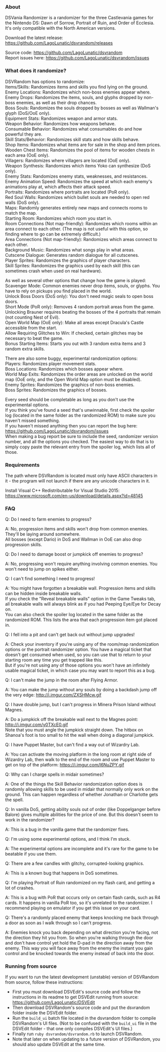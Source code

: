 
### About

DSVania Randomizer is a randomizer for the three Castlevania games for the Nintendo DS: Dawn of Sorrow, Portrait of Ruin, and Order of Ecclesia. It's only compatible with the North American versions.  

Download the latest release: https://github.com/LagoLunatic/dsvrandom/releases  

Source code: https://github.com/LagoLunatic/dsvrandom  
Report issues here: https://github.com/LagoLunatic/dsvrandom/issues  

### What does it randomize?

DSVRandom has options to randomize:  
Items/Skills: Randomizes items and skills you find lying on the ground.  
Enemy Locations: Randomizes which non-boss enemies appear where.  
Enemy Drops: Randomizes the items, souls, and glyphs dropped by non-boss enemies, as well as their drop chances.  
Boss Souls: Randomizes the souls dropped by bosses as well as Wallman's glyph (DoS/OoE only).  
Equipment Stats: Randomizes weapon and armor stats.  
Weapon Behavior: Randomizes how weapons behave.  
Consumable Behavior: Randomizes what consumables do and how powerful they are.  
Skill Stats/Behavior: Randomizes skill stats and how skills behave.  
Shop Items: Randomizes what items are for sale in the shop and item prices.  
Wooden Chest Items: Randomizes the pool of items for wooden chests in each area (OoE only).  
Villagers: Randomizes where villagers are located (OoE only).  
Weapon Synthesis: Randomizes which items Yoko can synthesize (DoS only).  
Enemy Stats: Randomizes enemy stats, weaknesses, and resistances.  
Enemy Animation Speed: Randomizes the speed at which each enemy's animations play at, which affects their attack speed.  
Portraits: Randomizes where portraits are located (PoR only).  
Red Soul Walls: Randomizes which bullet souls are needed to open red walls (DoS only).  
Maps: Randomly generates entirely new maps and connects rooms to match the map.  
Starting Room: Randomizes which room you start in.  
Room Connections (Not map-friendly): Randomizes which rooms within an area connect to each other. (The map is not useful with this option, so finding where to go can be extremely difficult.)  
Area Connections (Not map-friendly): Randomizes which areas connect to each other.  
Background Music: Randomizes what songs play in what areas.  
Cutscene Dialogue: Generates random dialogue for all cutscenes.  
Player Sprites: Randomizes the graphics of player characters.  
Skill Sprites: Randomizes the graphics used by each skill (this can sometimes crash when used on real hardware).  

As well as several other options that change how the game is played:  
Scavenger Mode: Common enemies never drop items, souls, or glyphs. You have to rely on pickups you find placed in the world.  
Unlock Boss Doors (DoS only): You don't need magic seals to open boss doors.  
Short Mode (PoR only): Removes 4 random portrait areas from the game. Unlocking Brauner requires beating the bosses of the 4 portraits that remain (not counting Nest of Evil).  
Open World Map (OoE only): Make all areas except Dracula's Castle accessible from the start.  
Allow Requiring Glitches to Win: If checked, certain glitches may be necessary to beat the game.  
Bonus Starting Items: Starts you out with 3 random extra items and 3 random extra skills.  

There are also some buggy, experimental randomization options:  
Players: Randomizes player movement stats.  
Boss Locations: Randomizes which bosses appear where.  
World Map Exits: Randomizes the order areas are unlocked on the world map (OoE only, and the Open World Map option must be disabled).  
Enemy Sprites: Randomizes the graphics of non-boss enemies.  
Boss Sprites: Randomizes the graphics of bosses.  

Every seed should be completable as long as you don't use the experimental options.  
If you think you've found a seed that's unwinnable, first check the spoiler log (located in the same folder as the randomized ROM) to make sure you haven't missed something.  
If you haven't missed anything then you can report the bug here: https://github.com/LagoLunatic/dsvrandom/issues  
When making a bug report be sure to include the seed, randomizer version number, and all the options you checked. The easiest way to do that is to simply copy paste the relevant entry from the spoiler log, which lists all of those.  

### Requirements

The path where DSVRandom is located must only have ASCII characters in it - the program will not launch if there are any unicode characters in it.  

Install Visual C++ Redistributable for Visual Studio 2015: https://www.microsoft.com/en-us/download/details.aspx?id=48145  

### FAQ

Q: Do I need to farm enemies to progress?  

A: No, progression items and skills won't drop from common enemies. They'll be laying around somewhere.  
All bosses (except Dario) in DoS and Wallman in OoE can also drop progression skills.  

Q: Do I need to damage boost or jumpkick off enemies to progress?  

A: No, progressing won't require anything involving common enemies. You won't need to jump on spikes either.  

Q: I can't find something I need to progress!  

A: You might have forgotten a breakable wall. Progression items and skills can be hidden inside breakable walls.  
If you check the "Reveal breakable walls" option in the Game Tweaks tab, all breakable walls will always blink as if you had Peeping Eye/Eye for Decay on.  
You can also check the spoiler log located in the same folder as the randomized ROM. This lists the area that each progression item got placed in.  

Q: I fell into a pit and can't get back out without jump upgrades!  

A: Check your inventory if you're using any of the room/map randomization options or the portrait randomizer option. You have a magical ticket that doesn't get consumed when used, so you can use that to return to your starting room any time you get trapped like this.  
But if you're not using any of those options you won't have an infinitely usable magical ticket, in which case you may want to report this as a bug.  

Q: I can't make the jump in the room after Flying Armor.  

A: You can make the jump without any souls by doing a backdash jump off the very edge: http://i.imgur.com/ZXSHMcw.gif  

Q: I have double jump, but I can't progress in Minera Prison Island without Magnes.  

A: Do a jumpkick off the breakable wall next to the Magnes point: http://i.imgur.com/y0TXcE0.gif  
Note that you must angle the jumpkick straight down. The hitbox on Shanoa's foot is too small to hit the wall when doing a diagonal jumpkick.  

Q: I have Puppet Master, but can't find a way out of Wizardry Lab.  

A: You can activate the moving platform in the long room at right side of Wizardry Lab, then walk to the end of the room and use Puppet Master to get on top of the platform: https://i.imgur.com/l6NuZPY.gif  

Q: Why can I charge spells in midair sometimes?  

A: One of the things the Skill Behavior randomization option does is randomly allowing skills to be used in midair that normally only work on the ground. This can happen regardless of whether Jonathan or Charlotte gets the spell.  

Q: In vanilla DoS, getting ability souls out of order (like Doppelganger before Balore) gives multiple abilities for the price of one. But this doesn't seem to work in the randomizer?  

A: This is a bug in the vanilla game that the randomizer fixes.  

Q: I'm using some experimental options, and I think I'm stuck.  

A: The experimental options are incomplete and it's rare for the game to be beatable if you use them.  

Q: There are a few candles with glitchy, corrupted-looking graphics.  

A: This is a known bug that happens in DoS sometimes.  

Q: I'm playing Portrait of Ruin randomized on my flash card, and getting a lot of crashes.  

A: This is a bug with PoR that occurs only on certain flash cards, such as R4 cards. It happens in vanilla PoR too, so it's unrelated to the randomizer. I recommend playing on emulator if you get this issue on your card.  

Q: There's a randomly placed enemy that keeps knocking me back through a door as soon as I walk through so I can't progress.  

A: Enemies knock you back depending on what direction you're facing, not the direction they hit you from. So when you're walking through the door and don't have control yet hold the D-pad in the direction away from the enemy. This way you will face away from the enemy the instant you gain control and be knocked towards the enemy instead of back into the door.  

### Running from source

If you want to run the latest development (unstable) version of DSVRandom from source, follow these instructions:  

* First you must download DSVEdit's source code and follow the instructions in its readme to get DSVEdit running from source: https://github.com/LagoLunatic/DSVEdit
* Then download DSVRandom's source code and put the dsvrandom folder inside the DSVEdit folder.
* Run the `build_ui` batch file located in the dsvrandom folder to compile DSVRandom's UI files. (Not to be confused with the `build_ui` file in the DSVEdit folder - that one only compiles DSVEdit's UI files.)
* Finally run `ruby dsvrandom/dsvrandom.rb` to launch DSVRandom.
* Note that later on when updating to a future version of DSVRandom, you should also update DSVEdit at the same time.
